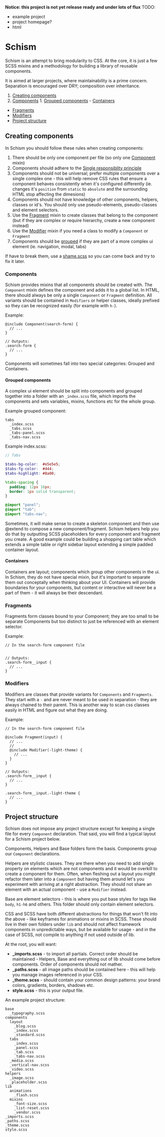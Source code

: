 **Notice: this project is not yet release ready and under lots of flux**
TODO:
- example project
- project homepage?
- html

Schism
======

Schism is an attempt to bring modularity to CSS. At the core, it is just a few SCSS mixins and a methodology for building a library of reusable components.

It is aimed at larger projects, where maintainability is a prime concern. Separation is encouraged over DRY; composition over inheritance.

1. [Creating components](https://github.com/dpiatek/schism#creating-components)
  1. [Components](https://github.com/dpiatek/schism#project-structure)
    1. [Grouped components](https://github.com/dpiatek/schism#project-structure)
    -  [Containers](https://github.com/dpiatek/schism#containers)
  - [Fragments](https://github.com/dpiatek/schism#fragments)
  - [Modifiers](https://github.com/dpiatek/schism#modifiers)
-  [Project structure](https://github.com/dpiatek/schism#project-structure)

## Creating components

In Schism you should follow these rules when creating components:

1. There should be only one component per file (so only one [Component](https://github.com/dpiatek/schism#project-structure) mixin)
2. Components should adhere to the [Single responsiblity principle](http://en.wikipedia.org/wiki/Single_responsibility_principle)
3. Components should not be universal; prefer multiple components over a single complex one - this will help remove CSS rules that ensure a component behaves consistently when it's configured differently (ie. changes it's `position` from `static` to `absolute` and the surrounding HTML stop affecting the dimesions)
4. Components should not have knowledge of other components, helpers, classes or id's. You should only use pseudo-elements, pseudo-classes and element selectors.
5. Use the [Fragment](https://github.com/dpiatek/schism#fragments) mixin to create classes that belong to the component (but if they are complex or require hierarchy, create a new component instead)
6. Use the [Modifier]() mixin if you need a class to modify a `Component` or `Fragment`
7. Components should be [grouped]() if they are part of a more complex ui element (ie. navigation, modal, tabs)

If have to break them, use a [shame.scss](http://csswizardry.com/2013/04/shame-css/) so you can come back and try to fix it later.

### Components

Schism provides mixins that all components should be created with. The `Component` mixin defines the component and adds it to a global list. In HTML, there should always be only a single `Component` or `Fragment` definition. All variants should be contained in `Modifiers` or helper classes, ideally prefixed so they can be recognized easily (for example with `h-`).

Example:
```
@include Component(search-form) {
  // ...
}

// Outputs:
.search-form {
  // ...
}
```

Components will sometimes fall into two special categories: Grouped and Containers.

#### Grouped components

A complex ui element should be split into components and grouped together into a folder with an `_index.scss` file, which imports the components and sets variables, mixins, functions etc for the whole group.

Example grouped component:
```
tabs
  _index.scss
  _tabs.scss
  _tabs-panel.scss
  _tabs-nav.scss
```

Example index.scss:
```scss
// Tabs

$tabs-bg-color:  #e5e5e5;
$tabs-fg-color:  #444;
$tabs-highlight: #8a00;

%tabs-spacing {
  padding: 12px 16px;
  border: 1px solid transparent;
}

@import "panel";
@import "tab";
@import "tabs-nav";
```

Sometimes, it will make sense to create a skeleton component and then use @extend to compose a new component/fragment. Schism helpers help you do that by outputting SCSS placeholders for every component and fragment you create. A good example could be building a shopping cart table which extends a simple table or right sidebar layout extending a simple padded container layout.

#### Containers

Containers are layout; components which group other components in the ui. In Schism, they do not have special mixin, but it's important to separate them out conceptally when thinking about your UI. Containers will provide boundaries for your components, but content or interactive will never be a part of them - it will always be their descendant.

### Fragments

Fragments form classes bound to your Component; they are too small to be separate Components but too distinct to just be referenced with an element selector.

Example:
```
// In the search-form component file


// Outputs:
.search-form__input {
  // ...
}
```

### Modifiers

Modifiers are classes that provide variants for `Components` and `Fragments`. They start with a `-` and are never meant to be used in separation - they are always chained to their parent. This is another way to scan css classes easily in HTML and figure out what they are doing.

Example:
```
// In the search-form component file

@include Fragment(input) {
  // ...
  //
  @include Modifier(-light-theme) {
    // ...
  }
}

// Outputs:
.search-form__input {
  // ...
}

.search-form__input.-light-theme {
  // ...
}
```

## Project structure

Schism does not impose any project structure except for keeping a single file for every `Component` declaration. That said, you will find a typical layout for a Schism project below.

Components, Helpers and Base folders form the basis. Components group our `Component` declarations.

Helpers are stylistic classes. They are there when you need to add single property on elements which are not components and it would be overkill to create a component for them. Often, when fleshing out a layout you might refactor them later into a `Component` but having them around let's you experiment with arriving at a right abstraction. They should not share an element with an actual component - use a `Modifier` instead.

Base are element selectors - this is where you put base styles for tags like `body`, `h1-h6` and others. This folder should only contain element selectors.

CSS and SCSS have both different abstractions for things that won't fit into the above - like keyframes for animations or mixins in SCSS. These should live in their own folders under `lib` and should not affect framework components in unpredictable ways, but be available for usage - and in the case of SCSS, not compile to anything if not used outside of lib.

At the root, you will want:
- **_imports.scss** - to import all partials. Correct order should be maintained - Helpers, Base and everything out of lib should come before components. Order of components should not mather.
- **_paths.scss** - all image paths should be contained here - this will help you manage images referenced in your CSS.
- **_theme.scss** - should contain your common design patterns: your brand colors, gradients, borders, shadows etc.
- **style.scss** - this is your output file.

An example project structure:
```
base
  _typography.scss
components
  layout
    _blog.scss
    _index.scss
    _standard.scss
  tabs
    _index.scss
    _panel.scss
    _tab.scss
    _tabs-nav.scss
  _media.scss
  _vertical-nav.scss
  _video.scss
helpers
  _image.scss
  _placeholder.scss
lib
  animations
    _flash.scss
  mixins
    _font-size.scss
    _list-reset.scss
    _vendor.scss
_imports.scss
_paths.scss
_theme.scss
style.scss
```

